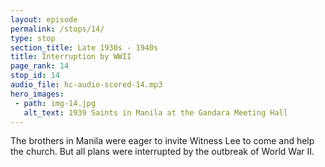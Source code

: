 ```yaml
---
layout: episode
permalink: /stops/14/
type: stop
section_title: Late 1930s - 1940s
title: Interruption by WWII
page_rank: 14
stop_id: 14
audio_file: hc-audio-scored-14.mp3
hero_images:
 - path: img-14.jpg
   alt_text: 1939 Saints in Manila at the Gandara Meeting Hall
---
```


The brothers in Manila were eager to invite Witness Lee to come and help the church. But all plans were interrupted by the outbreak of World War II.

<!---
title: 第二次世界大戰的打岔

馬尼拉的弟兄們去函邀請他來菲幫忙，但所有計劃卻受戰爭的打岔。
--->

<!--- TRANSCRIPT
When the brothers in Manila heard Brother Nee’s praise of Witness Lee, they immediately corresponded with Brother Lee, inviting him to come to the Philippines to help with the work. They also began processing all the necessary requirements for his visit. However, their plans were interrupted by the outbreak of World War II. 

當馬尼拉的弟兄們聽到倪弟兄對李常受的稱讚，他們立刻去函邀請他來菲幫忙，且已為他辦好來非入境手續，但卻受戰爭的打岔。
-->